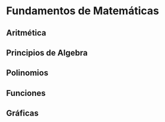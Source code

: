 # Fundamentos de Matemáticas

## Aritmética

## Principios de Algebra

## Polinomios

## Funciones

## Gráficas